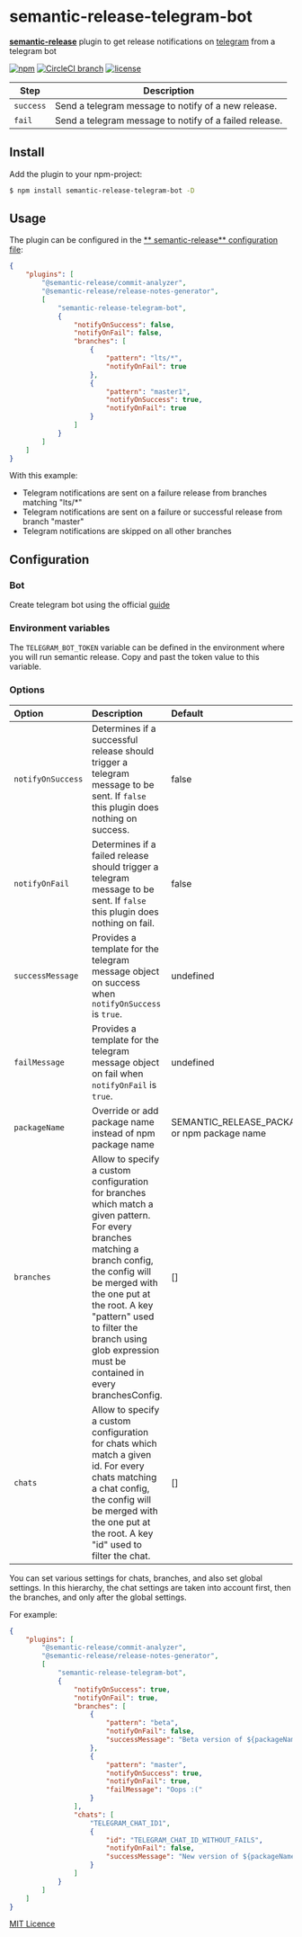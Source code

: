 # semantic-release-telegram-bot

[**semantic-release**](https://github.com/semantic-release/semantic-release) plugin to get release notifications
on [telegram](https://telegram.org/) from a telegram bot

[![npm](https://img.shields.io/npm/v/semantic-release-telegram-bot.svg?style=flat-square)](https://www.npmjs.com/package/semantic-release-telegram-bot)
[![CircleCI branch](https://img.shields.io/circleci/project/github/skoropadas/semantic-release-telegram-bot/master.svg?style=flat-square)](https://circleci.com/gh/skoropadas/semantic-release-telegram-bot)
[![license](https://img.shields.io/github/license/skoropadas/semantic-release-telegram-bot.svg?style=flat-square)](https://github.com/skoropadas/semantic-release-telegram-bot/blob/master/LICENSE)

| Step      | Description                                            |
| --------- | ------------------------------------------------------ |
| `success` | Send a telegram message to notify of a new release.    |
| `fail`    | Send a telegram message to notify of a failed release. |

## Install

Add the plugin to your npm-project:

```bash
$ npm install semantic-release-telegram-bot -D
```

## Usage

The plugin can be configured in the [**
semantic-release** configuration file](https://github.com/semantic-release/semantic-release/blob/master/docs/usage/configuration.md#configuration):

```json
{
	"plugins": [
		"@semantic-release/commit-analyzer",
		"@semantic-release/release-notes-generator",
		[
			"semantic-release-telegram-bot",
			{
				"notifyOnSuccess": false,
				"notifyOnFail": false,
				"branches": [
					{
						"pattern": "lts/*",
						"notifyOnFail": true
					},
					{
						"pattern": "master1",
						"notifyOnSuccess": true,
						"notifyOnFail": true
					}
				]
			}
		]
	]
}
```

With this example:

-   Telegram notifications are sent on a failure release from branches matching "lts/\*"
-   Telegram notifications are sent on a failure or successful release from branch "master"
-   Telegram notifications are skipped on all other branches

## Configuration

### Bot

Create telegram bot using the official [guide](https://core.telegram.org/bots#3-how-do-i-create-a-bot)

### Environment variables

The `TELEGRAM_BOT_TOKEN` variable can be defined in the environment where you will run semantic release. Copy and past
the token value to this variable.

### Options

| Option            | Description                                                                                                                                                                                                                                                                                       | Default                                      |
| :---------------- | :------------------------------------------------------------------------------------------------------------------------------------------------------------------------------------------------------------------------------------------------------------------------------------------------ | :------------------------------------------- |
| `notifyOnSuccess` | Determines if a successful release should trigger a telegram message to be sent. If `false` this plugin does nothing on success.                                                                                                                                                                  | false                                        |
| `notifyOnFail`    | Determines if a failed release should trigger a telegram message to be sent. If `false` this plugin does nothing on fail.                                                                                                                                                                         | false                                        |
| `successMessage`  | Provides a template for the telegram message object on success when `notifyOnSuccess` is `true`.                                                                                                                                                                                                  | undefined                                    |
| `failMessage`     | Provides a template for the telegram message object on fail when `notifyOnFail` is `true`.                                                                                                                                                                                                        | undefined                                    |
| `packageName`     | Override or add package name instead of npm package name                                                                                                                                                                                                                                          | SEMANTIC_RELEASE_PACKAGE or npm package name |
| `branches`        | Allow to specify a custom configuration for branches which match a given pattern. For every branches matching a branch config, the config will be merged with the one put at the root. A key "pattern" used to filter the branch using glob expression must be contained in every branchesConfig. | []                                           |
| `chats`           | Allow to specify a custom configuration for chats which match a given id. For every chats matching a chat config, the config will be merged with the one put at the root. A key "id" used to filter the chat.                                                                                     | []                                           |

You can set various settings for chats, branches, and also set global settings. In this hierarchy, the chat settings are
taken into account first, then the branches, and only after the global settings.

For example:

```json
{
	"plugins": [
		"@semantic-release/commit-analyzer",
		"@semantic-release/release-notes-generator",
		[
			"semantic-release-telegram-bot",
			{
				"notifyOnSuccess": true,
				"notifyOnFail": true,
				"branches": [
					{
						"pattern": "beta",
						"notifyOnFail": false,
						"successMessage": "Beta version of ${packageName} has been released! Beta version is ${nextRelease.version}"
					},
					{
						"pattern": "master",
						"notifyOnSuccess": true,
						"notifyOnFail": true,
						"failMessage": "Oops :("
					}
				],
				"chats": [
					"TELEGRAM_CHAT_ID1",
					{
						"id": "TELEGRAM_CHAT_ID_WITHOUT_FAILS",
						"notifyOnFail": false,
						"successMessage": "New version of ${packageName} has been released! New version is ${nextRelease.version}\n${nextRelease.notes}"
					}
				]
			}
		]
	]
}
```

[MIT Licence](LICENSE)
